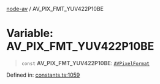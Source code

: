 [node-av](../globals.md) / AV\_PIX\_FMT\_YUV422P10BE

# Variable: AV\_PIX\_FMT\_YUV422P10BE

> `const` **AV\_PIX\_FMT\_YUV422P10BE**: [`AVPixelFormat`](../type-aliases/AVPixelFormat.md)

Defined in: [constants.ts:1059](https://github.com/seydx/av/blob/f8631fc881b394300b1479f511d55cf1c370a87f/src/constants/constants.ts#L1059)

